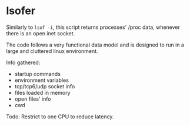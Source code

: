 # lsofer

Similarly to `lsof -i`, this script returns processes' /proc data, whenever there is an open inet socket. 

The code follows a very functional data model and is designed to run in a large and cluttered linux environment.

Info gathered:
  * startup commands
  * environment variables
  * tcp/tcp6/udp socket info
  * files loaded in memory
  * open files' info
  * cwd

Todo:
Restrict to one CPU to reduce latency.
